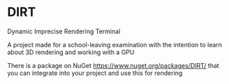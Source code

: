 # DIRT
 Dynamic Imprecise Rendering Terminal
 
 A project made for a school-leaving examination with the intention to learn about 3D rendering and working with a GPU
 
 There is a package on NuGet https://www.nuget.org/packages/DIRT/ that you can integrate into your project and use this for rendering
